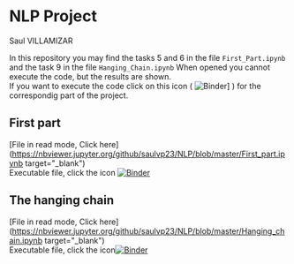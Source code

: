 # NLP Project
Saul VILLAMIZAR

In this repository you may find the tasks 5 and 6 in the file `First_Part.ipynb` and the task 9 in the file `Hanging_Chain.ipynb` 
When opened you cannot execute the code, but the results are shown.  
If you want to execute the code click on this icon ( ![Binder](https://mybinder.org/badge_logo.svg)] ) for the correspondig part of the project.

## First part ##
[File in read mode, Click here](https://nbviewer.jupyter.org/github/saulvp23/NLP/blob/master/First_part.ipynb target="_blank")  
Executable file, click the icon [![Binder](https://mybinder.org/badge_logo.svg)](https://mybinder.org/v2/gh/saulvp23/NLP/master?filepath=First_part.ipynb)

## The hanging chain ##
[File in read mode, Click here](https://nbviewer.jupyter.org/github/saulvp23/NLP/blob/master/Hanging_chain.ipynb target="_blank")  
Executable file, click the icon[![Binder](https://mybinder.org/badge_logo.svg)](https://mybinder.org/v2/gh/saulvp23/NLP/master?filepath=Hanging_chain.ipynb)
